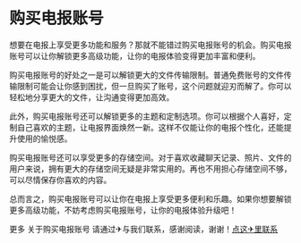 # 购买电报账号

想要在电报上享受更多功能和服务？那就不能错过购买电报账号的机会。购买电报账号可以让你解锁更多高级功能，让你的电报体验变得更加丰富和便利。

购买电报账号的好处之一是可以解锁更大的文件传输限制。普通免费账号的文件传输限制可能会让你感到困扰，但一旦购买了账号，这个问题就迎刃而解了。你可以轻松地分享更大的文件，让沟通变得更加高效。

此外，购买电报账号还可以解锁更多的主题和定制选项。你可以根据个人喜好，定制自己喜欢的主题，让电报界面焕然一新。这样不仅能让你的电报个性化，还能提升使用的愉悦感。

购买电报账号还可以享受更多的存储空间。对于喜欢收藏聊天记录、照片、文件的用户来说，拥有更大的存储空间无疑是非常实用的。再也不用担心存储空间不够，可以尽情保存你喜欢的内容。

总而言之，购买电报账号可以让你在电报上享受更多便利和乐趣。如果你想要解锁更多高级功能，不妨考虑购买电报账号，让你的电报体验升级吧！

更多 关于购买电报账号 请通过✈与我们联系，感谢阅读，谢谢！[点这✈里联系](https://lm.k02.cc)